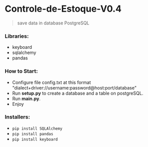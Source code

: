 # Controle-de-Estoque-V0.4
> save data in database PostgreSQL

### Libraries:
- keyboard
- sqlalchemy
- pandas

### How to Start: 
- Configure file config.txt at this format "dialect+driver://username:password@host:port/database"
- Run **setup.py** to create a database and a table on postgreSQL.
- Run **main.py**.
- Enjoy

### Installers:
- `pip install SQLAlchemy`
- `pip install pandas` 
- `pip install keyboard` 
